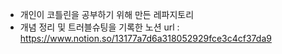 - 개인이 코틀린을 공부하기 위해 만든 레파지토리
- 개념 정리 및 트러블슈팅을 기록한 노션 url :
https://www.notion.so/13177a7d6a318052929fce3c4cf37da9
